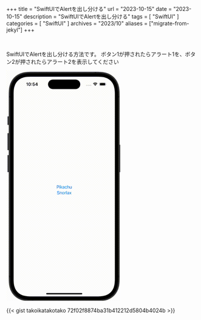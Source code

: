 +++
title = "SwiftUIでAlertを出し分ける"
url = "2023-10-15"
date = "2023-10-15"
description = "SwiftUIでAlertを出し分ける"
tags = [
  "SwiftUI"
]
categories = [
  "SwiftUI"
]
archives = "2023/10"
aliases = ["migrate-from-jekyl"]
+++

<br>

SwiftUIでAlertを出し分ける方法です。
ボタン1が押されたらアラート1を、ボタン2が押されたらアラート2を表示してください

<img src="1.gif" width="300px" alt="SwiftUIでAlertを出し分ける">

{{< gist takoikatakotako 72f02f8874ba31b412212d5804b4024b >}}
